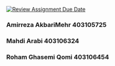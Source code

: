 [![Review Assignment Due Date](https://classroom.github.com/assets/deadline-readme-button-22041afd0340ce965d47ae6ef1cefeee28c7c493a6346c4f15d667ab976d596c.svg)](https://classroom.github.com/a/iDQJgb-p)

### Amirreza AkbariMehr 403105725
### Mahdi Arabi 403106324
### Roham Ghasemi Qomi 403106454
